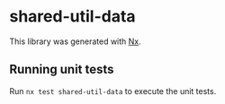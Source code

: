 # shared-util-data

This library was generated with [Nx](https://nx.dev).

## Running unit tests

Run `nx test shared-util-data` to execute the unit tests.
